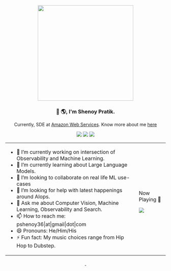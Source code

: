 <div id="header" align="center">
  <img src="https://user-images.githubusercontent.com/4348487/211223790-38146677-2463-47fe-a87e-dbc48a1ffb0c.png" width="300"/>
</div>
<div align="center">

  <h3>
    👋 🌎, I'm Shenoy Pratik.
  </h3>
  <p>
     Currently, SDE at <a href="https://github.com/opensearch-project">Amazon Web Services</a>. Know more about me  <a href="https://github.com/opensearch-project">here</a>
  </p>
</div>
<div>
</div>  
<p align="center">
<span>
  <a href="https://twitter.com/intent/follow?screen_name=pshenoy36"><img src="https://img.shields.io/twitter/follow/pshenoy36?style=social" /></a>
</span>
<span>
    <a href="https://www.linkedin.com/in/pshenoy36"><img src="https://img.shields.io/badge/-pshenoy36-blue?style=flat-square&logo=Linkedin&logoColor=white&link=https://www.linkedin.com/in/pshenoy36/" /></a>
</span>
<span>
    <a href=https://github.com/ps48><img src="https://img.shields.io/github/followers/ps48?label=follow&style=social" /></a>
</span>
</p>
<table align="center">
  <tr>
    <td>  
      <ul>
        <li> 🔭 I’m currently working on intersection of Observability and Machine Learning. </li>
        <li> 🌱 I’m currently learning about Large Language Models.  </li>
        <li> 👯 I’m looking to collaborate on real life ML use-cases  </li>
        <li> 🤔 I’m looking for help with latest happenings around AIops.  </li>
        <li> 💬 Ask me about Computer Vision, Machine Learning, Observability and Search. </li>
        <li> 📫 How to reach me: pshenoy36|at|gmail|dot|com </li>
          <li> 😄 Pronouns: He/Him/His </li>
          <li> ⚡ Fun fact: My music choices range from Hip Hop to Dubstep. </li>
      </ul>
    </td>
    <td>
      <p>Now Playing 🎵 </p>
      <img src="https://spotify-github-profile.vercel.app/api/view?uid=31w4v4zxmqmncns33vldbyfzp66e&cover_image=true&theme=novatorem&show_offline=false&background_color=121212&bar_color=53b14f&bar_color_cover=false" />
     </td>
  </tr>
  </table>

<div id="stats" align="center">
  <a href="http://ps48.github.io">
    <img src="https://github-readme-stats.vercel.app/api?username=ps48&show_icons=true&theme=dark" alt=""/>
  </a>
  <a href="http://ps48.github.io">
    <img src="http://github-readme-streak-stats.herokuapp.com?user=ps48&theme=dark" alt=""/>
  </a>
</div>

